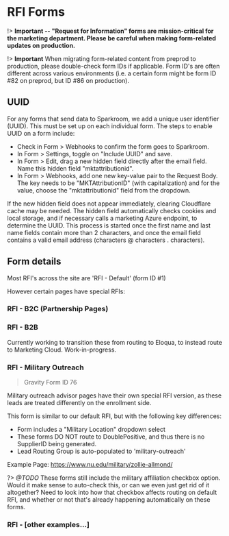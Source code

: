 # RFI Forms

!> **Important -- "Request for Information" forms are __mission-critical__ for the marketing department. Please be careful when making form-related updates on production.**

!> **Important** When migrating form-related content from preprod to production, please double-check form IDs if applicable. Form ID's are often different across various environments (i.e. a certain form might be form ID #82 on preprod, but ID #86 on production).

## UUID

For any forms that send data to Sparkroom, we add a unique user identifier (UUID). This must be set up on each individual form. The steps to enable UUID on a form include:

- Check in Form > Webhooks to confirm the form goes to Sparkroom.
- In Form > Settings, toggle on "Include UUID" and save.
- In Form > Edit, drag a new hidden field directly after the email field. Name this hidden field "mktattributionid".
- In Form > Webhooks, add one new key-value pair to the Request Body. The key needs to be "MKTAttributionID" (with capitalization) and for the value, choose the "mktattributionid" field from the dropdown.

If the new hidden field does not appear immediately, clearing Cloudflare cache may be needed. The hidden field automatically checks cookies and local storage, and if necessary calls a marketing Azure endpoint, to determine the UUID. This process is started once the first name and last name fields contain more than 2 characters, and once the email field contains a valid email address (characters @ characters . characters).

## Form details

Most RFI's across the site are 'RFI - Default' (form ID #1)

However certain pages have special RFIs:

### RFI - B2C (Partnership Pages)

### RFI - B2B
Currently working to transition these from routing to Eloqua, to instead route to Marketing Cloud. Work-in-progress.

### RFI - Military Outreach
> Gravity Form ID 76

Military outreach advisor pages have their own special RFI version, as these leads are treated differently on the enrollment side. 

This form is similar to our default RFI, but with the following key differences:
- Form includes a "Military Location" dropdown select
- These forms DO NOT route to DoublePositive, and thus there is no SupplierID being generated.
- Lead Routing Group is auto-populated to 'military-outreach'

Example Page: https://www.nu.edu/military/zollie-allmond/

?> *@TODO* These forms still include the military affiliation checkbox option. Would it make sense to auto-check this, or can we even just get rid of it altogether? Need to look into how that checkbox affects routing on default RFI, and whether or not that's already happening automatically on these forms.

### RFI - [other examples...]